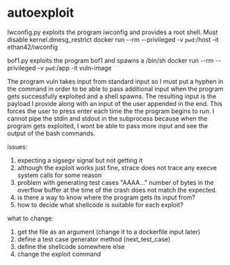# autoexploit
Iwconfig.py exploits the program iwconfig and provides a root shell. Must disable kernel.dmesg_restrict
docker run --rm --privileged -v `pwd`:/host -it ethan42/iwconfig

bof1.py exploits the program bof1 and spawns a /bin/sh
docker run --rm --privileged -v `pwd`:/app -it  vuln-image

The program vuln takes input from standard input so I must put a hyphen in the command in order to be able to pass additional input when the program gets successfully exploited and a shell spawns. The resulting input is the payload I provide along with an input of the user appended in the end. This forces the user to press enter each time the the program begins to run. I cannot pipe the stdin and stdout in the subprocess because when the program gets exploited, I wont be able to pass more input and see the output of the bash commands.

issues:
1. expecting  a sigsegv signal but not getting it
2. although the exploit works just fine, strace does not trace any execve system calls for some reason
3. problem with generating test cases "AAAA..." number of bytes in the overflow buffer at the time of the crash does not match the expected.
4. is there a way to know where the program gets its input from?
5. how to decide what shellcode is suitable for each exploit?



what to change:
1. get the file as an argument (change it to a dockerfile input later)
2. define a test case generator method (next_test_case)
3. define the shellcode somewhere else
4. change the exploit command